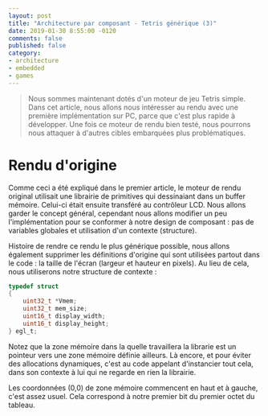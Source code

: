 ```yaml
---
layout: post
title: "Architecture par composant - Tetris générique (3)"
date: 2019-01-30 8:55:00 -0120
comments: false
published: false
category:
- architecture
- embedded
- games
---
```


> Nous sommes maintenant dotés d'un moteur de jeu Tetris simple. Dans cet article, nous allons nous intéresser au rendu avec une première implémentation sur PC, parce que c'est plus rapide à développer. Une fois ce moteur de rendu bien testé, nous pourrons nous attaquer à d'autres cibles embarquées plus problématiques.

# Rendu d'origine

Comme ceci a été expliqué dans le premier article, le moteur de rendu original utilisait une librairie de primitives qui dessinaiant dans un buffer mémoire. Celui-ci était ensuite transféré au contrôleur LCD. Nous allons garder le concept général, cependant nous allons modifier un peu l'implémentation pour se conformer à notre design de composant : pas de variables globales et utilisation d'un contexte (structure).

Histoire de rendre ce rendu le plus générique possible, nous allons également supprimer les définitions d'origine qui sont utilisées partout dans le code : la taille de l'écran (largeur et hauteur en pixels). Au lieu de cela, nous utiliserons notre structure de contexte :

```c
typedef struct
{
    uint32_t *Vmem;
    uint32_t mem_size;
    uint16_t display_width;
    uint16_t display_height;
} egl_t;

```

Notez que la zone mémoire dans la quelle travaillera la librarie est un pointeur vers une zone mémoire définie ailleurs. Là encore, et pour éviter des allocations dynamiques, c'est au code appelant d'instancier tout cela, dans son contexte à lui qui ne regarde en rien la librairie.

Les coordonnées (0,0) de zone mémoire commencent en haut et à gauche, c'est assez usuel. Cela correspond à notre premier bit du premier octet du tableau.

